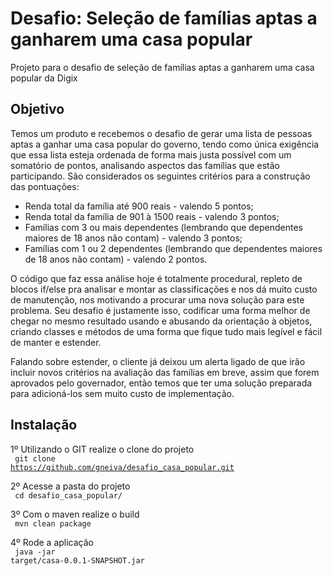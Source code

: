 # Desafio: Seleção de famílias aptas a ganharem uma casa popular
Projeto para o desafio de seleção de famílias aptas a ganharem uma casa popular da Digix

## Objetivo

Temos um produto e recebemos o desafio de gerar uma lista de pessoas aptas a ganhar uma casa popular do governo, tendo como única exigência que essa lista esteja ordenada de forma mais justa possível com um somatório de pontos, analisando aspectos das famílias que estão participando. São considerados os seguintes critérios para a construção das pontuações:

- Renda total da família até 900 reais - valendo 5 pontos;
- Renda total da família de 901 à 1500 reais - valendo 3 pontos;
- Famílias com 3 ou mais dependentes  (lembrando que dependentes maiores de 18 anos não contam) - valendo 3 pontos;
- Famílias com 1 ou 2 dependentes  (lembrando que dependentes maiores de 18 anos não contam) - valendo 2 pontos.

O código que faz essa análise hoje é totalmente procedural, repleto de blocos if/else pra analisar e montar as classificações e nos dá muito custo de manutenção, nos motivando a procurar uma nova solução para este problema. Seu desafio é justamente isso, codificar uma forma melhor de chegar no mesmo resultado usando e abusando da orientação à objetos, criando classes e métodos de uma forma que fique tudo mais legível e fácil de manter e estender.

Falando sobre estender, o cliente já deixou um alerta ligado de que irão incluir novos critérios na avaliação das famílias em breve, assim que forem aprovados pelo governador, então temos que ter uma solução preparada para adicioná-los sem muito custo de implementação.

## Instalação
1º Utilizando o GIT realize o clone do projeto<br>
<code> git clone https://github.com/gneiva/desafio_casa_popular.git </code>

2º Acesse a pasta do projeto<br>
<code> cd desafio_casa_popular/  </code>

3º Com o maven realize o build<br>
<code> mvn clean package  </code>

4º Rode a aplicação<br>
<code> java -jar target/casa-0.0.1-SNAPSHOT.jar  </code>
